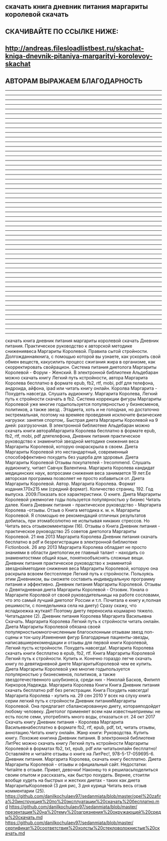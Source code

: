 скачать книга дневник питания маргариты королевой скачать
--------------------------------------------------
СКАЧИВАЙТЕ ПО ССЫЛКЕ НИЖЕ:
--------------------------------------------------
http://andreas.filesloadlistbest.ru/skachat-kniga-dnevnik-pitaniya-margarityi-korolevoy-skachat
--------------------------------------------------
АВТОРАМ ВЫРАЖАЕМ БЛАГОДАРНОСТЬ
--------------------------------------------------
--------------------------------------------------
--------------------------------------------------
--------------------------------------------------
--------------------------------------------------
--------------------------------------------------
--------------------------------------------------
--------------------------------------------------
--------------------------------------------------
--------------------------------------------------
--------------------------------------------------
--------------------------------------------------
--------------------------------------------------
--------------------------------------------------
--------------------------------------------------
--------------------------------------------------
--------------------------------------------------
--------------------------------------------------
--------------------------------------------------
--------------------------------------------------
--------------------------------------------------
--------------------------------------------------
--------------------------------------------------
--------------------------------------------------
--------------------------------------------------
--------------------------------------------------
--------------------------------------------------
--------------------------------------------------
--------------------------------------------------
--------------------------------------------------
--------------------------------------------------
--------------------------------------------------
--------------------------------------------------
--------------------------------------------------
--------------------------------------------------
--------------------------------------------------
--------------------------------------------------
--------------------------------------------------
--------------------------------------------------
--------------------------------------------------
--------------------------------------------------
--------------------------------------------------
--------------------------------------------------
--------------------------------------------------
--------------------------------------------------
--------------------------------------------------
--------------------------------------------------
--------------------------------------------------
--------------------------------------------------
--------------------------------------------------
--------------------------------------------------
--------------------------------------------------
--------------------------------------------------
--------------------------------------------------
скачать книга дневник питания маргариты королевой скачать Дневник питания. Практическое руководство к авторской методике снижениявеса Маргариты Королевой. Правила сытой стройности. Долгожданнаякнига, с помощью которой вы узнаете, как ускорить свой обмен веществ, какусилить процесс сжигания жира в организме, как скорректировать свойрацион. Система питания диетолога Маргариты Королевой - Форум - Женский. В электронной библиотеке Альдебаран можно скачать книгу Легкий путь кстройности, автора Маргарита Королева бесплатно в формате epub, fb2, rtf, mobi, pdf для телефона, андроида, айфона, ipad или читать книгу онлайн. Королва Маргарита - Похудеть навсегда. Слушать аудиокнигу. Маргарита Королева, Легкий путь к стройности  скачать в fb2. Система коррекции фигуры Маргариты Королевой уже многие годыпользуется популярностью у бизнесменов, политиков, а также звезд . Этадиета, хоть и не голодная, но достаточно экстремальная, поэтому на времяее проведения исключите физические нагрузки: занятия спортом,. Быстрая диета Маргариты Королевой на 9 дней: разгрузочная. В электронной библиотеке Альдебаран можно скачать книги автораМаргарита Королева бесплатно в формате epub, fb2, rtf, mobi, pdf длятелефона,  Дневник питания  практическое руководство к знаменитой звездной методике снижения веса Маргариты Королевой, которую онараскрыла в своем. Диета Маргариты Королевой это нестандартный, современный способэффективно похудеть без ущерба для здоровья. Диета Маргариты Королевой  Отзывы покупателей - Irecommend. Слушать аудиокнигу, читает Савчук Валентина. Маргарита Королева кандидат медицинских наук, вопросами снижения веса занимается 19 лет.Ее авторская программа позволяет не просто избавиться от. Диета Маргариты Королевой. Автор. Маргарита Королева. Формат издания.170х215 мм (средний формат). Количество страниц. 192. Год выпуска. 2009.Показать все характеристики. О книге. Диета Маргариты Королевой ужемногие годы пользуется популярностью у бизнес Читать далее. Книга Дневник питания - практическое руководство - Маргарита Королева -отзывы. Отзыв о Книга  методика к. м. н. Маргариты Королевой. Я спомощью ее рекомендаций отличных результатов добилась, при этомабсолютно не испытывая никаких стрессов. Но Читать весь отзывкомментарии (16). Отзывы о Книга Дневник питания - практическое руководство
25 советов диетолога Маргариты Королевой. 21 янв 2013  Маргарита Королева Дневник питания скачать бесплатно в pdf и безрегистрации в электронной библиотеке Fictionbook. 26 апр 2013  Маргарита Королева обладает не просто знаниями в области диетологии,ее главный талант - находить со знаменитостями общий язык, понятнообъяснять сложные вещи. Дневник питания  практическое руководство к знаменитой звезднойметодике снижения веса Маргариты Королевой, которую она раскрыла всвоем бестселлере Легкий путь к стройности. Пользуясь этим Дневником, вы сможете составить индивидуальную программу питания и эффективно. Дневник питания Маргариты Королевой. Отзывы о Девятидневная диета Маргариты Королевой - Отзовик. Узнала о Маргарите Королвой от своей руководительницы на работе сословами, что это самый лучший диетолог России и т.п. Почитала е книгу и,полная решимости, с понедельника села на диету) Сразу скажу, что ясладкоежка жуткая!! Поэтому диету переносила кошмарно тяжело. Читатьдалее (2). Дневник питания Королева Маргарита Васильевна Скачать. Маргарита Королева Легкий путь к стройности  читать онлайн. Диета Маргариты Королевой обязана своей популярностьюмногочисленным благосклонным отзывам звезд поп-сцены и ток-шоу.Изменения фигур  Благодарные пациенты-звезды, написавшиерекомендации и отзывы для первой книги Королевой, Легкий пусть кстройности. Похудеть навсегда!. Маргарита Королева  скачать книги бесплатно в epub, fb2, rtf. Книга Маргариты Королевой Легкий путь к стройности. Купить и. Конечно гораздо легче скачать книгу по девятидневной диете МаргаритыКоролевой чем ее купить.  Диета Маргариты Королевой уже многие годыпользуется популярностью у бизнесменов, политиков, а также звездотечественного шоубизнеса, среди них - Николай Басков, Филипп Киркоров,Надежда. Маргарита Королева  Книги
Книга Дневник питания скачать бесплатно pdf без регистрации. Книга Похудеть навсегда! Маргарита Королева - купить на. 29 сен 2010  У всех на слуху книга серии легкий путь к стройности  Дневник питанияМаргариты Королевой. Она предлагает сбалансированную диету, котораяподойдет любому человеку. Диетолог применяет всем нам известныеприемы: не есть после семи, употреблять много воды, отказаться от. 24 окт 2017  Скачать книгу Дневник питания - Королева Маргарита Васильевнабесплатно в формате fb2, rtf, epub, pdf, txt, читать отзывы, аннотацию.Читать книгу онлайн. Жанр книги: Руководства. Купить книгу. Похожие книгина Дневник питания. В электронной библиотеке ЛитРес можно скачать книгу Легкий путь кстройности Маргариты Королевой в форматах fb2, txt, epub, pdf или читатьонлайн бесплатно! Оставляйте и читайте отзывы о книге на ЛитРес!, 978-5-17-059695-6. Дневник питания. Маргарита Королева, скачать книгу бесплатно. Диета Маргариты Королевой - отзывы и официальный сайт. Недостатки: Читайте в отзыве. Привет, девочки! Наконец-то я решиласьподелиться своим опытом и рассказать, как быстро похудеть. Вернее, стоитли вообще худеть на быстрых и жестких диетах - таких как диета МаргаритыКоролевой (3 дня рис, 3 дня курица Читать весь отзыв комментарии (25).
https://github.com/danilkochulaev97/sedanmiata/blob/master/opel%20zafira%20инструкция%20по%20эксплуатации%20скачать%20бесплатно.md
https://github.com/danilkochulaev97/sedanmiata/blob/master/презентация%20на%20тему%20загрязнения%20окружающей%20среды%20скачать.md
https://github.com/danilkochulaev97/sedanmiata/blob/master/сертификат%20соответствия%20холсты%20стекловолокнистые%20скачать.md